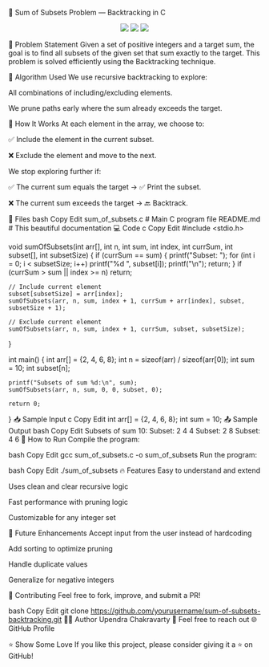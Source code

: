 🌟 Sum of Subsets Problem — Backtracking in C
<p align="center"> <img src="https://img.shields.io/badge/Language-C-blue.svg" /> <img src="https://img.shields.io/badge/Algorithm-Backtracking-important" /> <img src="https://img.shields.io/badge/Difficulty-Medium-yellow" /> </p>
📌 Problem Statement
Given a set of positive integers and a target sum, the goal is to find all subsets of the given set that sum exactly to the target. This problem is solved efficiently using the Backtracking technique.

🧠 Algorithm Used
We use recursive backtracking to explore:

All combinations of including/excluding elements.

We prune paths early where the sum already exceeds the target.

🔧 How It Works
At each element in the array, we choose to:

✅ Include the element in the current subset.

❌ Exclude the element and move to the next.

We stop exploring further if:

✅ The current sum equals the target → ✅ Print the subset.

❌ The current sum exceeds the target → 🔙 Backtrack.

📂 Files
bash
Copy
Edit
sum_of_subsets.c       # Main C program file
README.md              # This beautiful documentation
💻 Code
c
Copy
Edit
#include <stdio.h>

void sumOfSubsets(int arr[], int n, int sum, int index, int currSum, int subset[], int subsetSize) {
    if (currSum == sum) {
        printf("Subset: ");
        for (int i = 0; i < subsetSize; i++)
            printf("%d ", subset[i]);
        printf("\n");
        return;
    }
    if (currSum > sum || index >= n) return;

    // Include current element
    subset[subsetSize] = arr[index];
    sumOfSubsets(arr, n, sum, index + 1, currSum + arr[index], subset, subsetSize + 1);

    // Exclude current element
    sumOfSubsets(arr, n, sum, index + 1, currSum, subset, subsetSize);
}

int main() {
    int arr[] = {2, 4, 6, 8};
    int n = sizeof(arr) / sizeof(arr[0]);
    int sum = 10;
    int subset[n];

    printf("Subsets of sum %d:\n", sum);
    sumOfSubsets(arr, n, sum, 0, 0, subset, 0);

    return 0;
}
📥 Sample Input
c
Copy
Edit
int arr[] = {2, 4, 6, 8};
int sum = 10;
📤 Sample Output
bash
Copy
Edit
Subsets of sum 10:
Subset: 2 4 4 
Subset: 2 8 
Subset: 4 6 
🧪 How to Run
Compile the program:

bash
Copy
Edit
gcc sum_of_subsets.c -o sum_of_subsets
Run the program:

bash
Copy
Edit
./sum_of_subsets
🔥 Features
Easy to understand and extend

Uses clean and clear recursive logic

Fast performance with pruning logic

Customizable for any integer set

🚀 Future Enhancements
Accept input from the user instead of hardcoding

Add sorting to optimize pruning

Handle duplicate values

Generalize for negative integers

🙌 Contributing
Feel free to fork, improve, and submit a PR!

bash
Copy
Edit
git clone https://github.com/yourusername/sum-of-subsets-backtracking.git
🧑‍💻 Author
Upendra Chakravarty
📧 Feel free to reach out
🌐 GitHub Profile

⭐️ Show Some Love
If you like this project, please consider giving it a ⭐ on GitHub!
